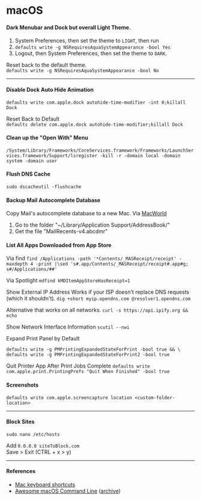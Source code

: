 # macOS

#### Dark Menubar and Dock but overall Light Theme.

1. System Preferences, then set the theme to `LIGHT`, then run
2. `defaults write -g NSRequiresAquaSystemAppearance -bool Yes`
3. Logout, then System Preferences, then set the theme to `DARK`.

Reset back to the default theme.\
`defaults write -g NSRequiresAquaSystemAppearance -bool No`

---
#### Disable Dock Auto Hide Animation

`defaults write com.apple.dock autohide-time-modifier -int 0;killall Dock`

Reset Back to Default\
`defaults delete com.apple.dock autohide-time-modifier;killall Dock`

#### Clean up the "Open With" Menu
`/System/Library/Frameworks/CoreServices.framework/Frameworks/LaunchServices.framework/Support/lsregister -kill -r -domain local -domain system -domain user`

#### Flush DNS Cache

`sudo dscacheutil -flushcache`

#### Backup Mail Autocomplete Database

Copy Mail's autocomplete database to a new Mac. Via [MacWorld](http://www.macworld.com/article/162910/2011/10/copy_mails_autocomplete_database_to_a_new_mac.html)

1. Go to the folder "~/Library/Application Support/AddressBook/"
2. Get the file "MailRecents-v4.abcdmr"

#### List All Apps Downloaded from App Store

Via find
`find /Applications -path '*Contents/_MASReceipt/receipt' -maxdepth 4 -print |\sed 's#.app/Contents/_MASReceipt/receipt#.app#g; s#/Applications/##'`

Via Spotlight
`mdfind kMDItemAppStoreHasReceipt=1`

Show External IP Address
Works if your ISP doesn't replace DNS requests (which it shouldn't).
`dig +short myip.opendns.com @resolver1.opendns.com`

Alternative that works on all networks.
`curl -s https://api.ipify.org && echo`

Show Network Interface Information
`scutil --nwi`

Expand Print Panel by Default
```
defaults write -g PMPrintingExpandedStateForPrint -bool true && \
defaults write -g PMPrintingExpandedStateForPrint2 -bool true
```

Quit Printer App After Print Jobs Complete
`defaults write com.apple.print.PrintingPrefs "Quit When Finished" -bool true`

#### Screenshots

`defaults write com.apple.screencapture location <custom-folder-location>`

---
#### Block Sites

`sudo nano /etc/hosts`

Add `0.0.0.0 siteToBlock.com`\
Save > Exit (CTRL + x > y)

---
#### References

- [Mac keyboard shortcuts](https://support.apple.com/en-au/HT201236)
- [Awesome macOS Command Line](https://git.herrbischoff.com/awesome-macos-command-line/about/) ([archive](https://archive.ph/PXzE7))